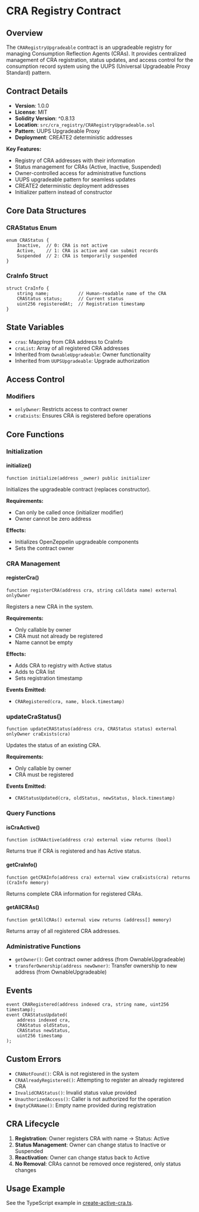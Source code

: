 # CRA Registry Contract

## Overview

The `CRARegistryUpgradeable` contract is an upgradeable registry for managing Consumption Reflection Agents (CRAs). It provides centralized management of CRA registration, status updates, and access control for the consumption record system using the UUPS (Universal Upgradeable Proxy Standard) pattern.

## Contract Details

- **Version**: 1.0.0
- **License**: MIT
- **Solidity Version**: ^0.8.13
- **Location**: `src/cra_registry/CRARegistryUpgradeable.sol`
- **Pattern**: UUPS Upgradeable Proxy
- **Deployment**: CREATE2 deterministic addresses

**Key Features:**

- Registry of CRA addresses with their information
- Status management for CRAs (Active, Inactive, Suspended)
- Owner-controlled access for administrative functions
- UUPS upgradeable pattern for seamless updates
- CREATE2 deterministic deployment addresses
- Initializer pattern instead of constructor

## Core Data Structures

### CRAStatus Enum

```solidity
enum CRAStatus {
    Inactive,  // 0: CRA is not active
    Active,    // 1: CRA is active and can submit records
    Suspended  // 2: CRA is temporarily suspended
}
```

### CraInfo Struct

```solidity
struct CraInfo {
    string name;           // Human-readable name of the CRA
    CRAStatus status;      // Current status
    uint256 registeredAt;  // Registration timestamp
}
```

## State Variables

- `cras`: Mapping from CRA address to CraInfo
- `craList`: Array of all registered CRA addresses
- Inherited from `OwnableUpgradeable`: Owner functionality
- Inherited from `UUPSUpgradeable`: Upgrade authorization

## Access Control

### Modifiers

- `onlyOwner`: Restricts access to contract owner
- `craExists`: Ensures CRA is registered before operations

## Core Functions

### Initialization

#### initialize()

```solidity
function initialize(address _owner) public initializer
```

Initializes the upgradeable contract (replaces constructor).

**Requirements:**

- Can only be called once (initializer modifier)
- Owner cannot be zero address

**Effects:**

- Initializes OpenZeppelin upgradeable components
- Sets the contract owner

### CRA Management

#### registerCra()

```solidity
function registerCRA(address cra, string calldata name) external onlyOwner
```

Registers a new CRA in the system.

**Requirements:**

- Only callable by owner
- CRA must not already be registered
- Name cannot be empty

**Effects:**

- Adds CRA to registry with Active status
- Adds to CRA list
- Sets registration timestamp

**Events Emitted:**

- `CRARegistered(cra, name, block.timestamp)`

### updateCraStatus()

```solidity
function updateCRAStatus(address cra, CRAStatus status) external onlyOwner craExists(cra)
```

Updates the status of an existing CRA.

**Requirements:**

- Only callable by owner
- CRA must be registered

**Events Emitted:**

- `CRAStatusUpdated(cra, oldStatus, newStatus, block.timestamp)`

### Query Functions

#### isCraActive()

```solidity
function isCRAActive(address cra) external view returns (bool)
```

Returns true if CRA is registered and has Active status.

#### getCraInfo()

```solidity
function getCRAInfo(address cra) external view craExists(cra) returns (CraInfo memory)
```

Returns complete CRA information for registered CRAs.

#### getAllCRAs()

```solidity
function getAllCRAs() external view returns (address[] memory)
```

Returns array of all registered CRA addresses.

### Administrative Functions

- `getOwner()`: Get contract owner address (from OwnableUpgradeable)
- `transferOwnership(address newOwner)`: Transfer ownership to new address (from OwnableUpgradeable)

## Events

```solidity
event CRARegistered(address indexed cra, string name, uint256 timestamp);
event CRAStatusUpdated(
    address indexed cra,
    CRAStatus oldStatus,
    CRAStatus newStatus,
    uint256 timestamp
);
```

## Custom Errors

- `CRANotFound()`: CRA is not registered in the system
- `CRAAlreadyRegistered()`: Attempting to register an already registered CRA
- `InvalidCRAStatus()`: Invalid status value provided
- `UnauthorizedAccess()`: Caller is not authorized for the operation
- `EmptyCRAName()`: Empty name provided during registration

## CRA Lifecycle

1. **Registration**: Owner registers CRA with name → Status: Active
2. **Status Management**: Owner can change status to Inactive or Suspended
3. **Reactivation**: Owner can change status back to Active
4. **No Removal**: CRAs cannot be removed once registered, only status changes

## Usage Example

See the TypeScript example in [create-active-cra.ts](../examples/scripts/create-active-cra.ts).

